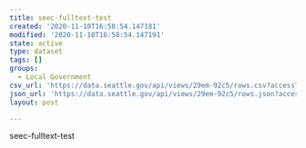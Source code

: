 ```yaml
---
title: seec-fulltext-test
created: '2020-11-10T16:58:54.147181'
modified: '2020-11-10T16:58:54.147191'
state: active
type: dataset
tags: []
groups:
  - Local Government
csv_url: 'https://data.seattle.gov/api/views/29em-92c5/rows.csv?accessType=DOWNLOAD'
json_url: 'https://data.seattle.gov/api/views/29em-92c5/rows.json?accessType=DOWNLOAD'
layout: post

---
```

seec-fulltext-test
